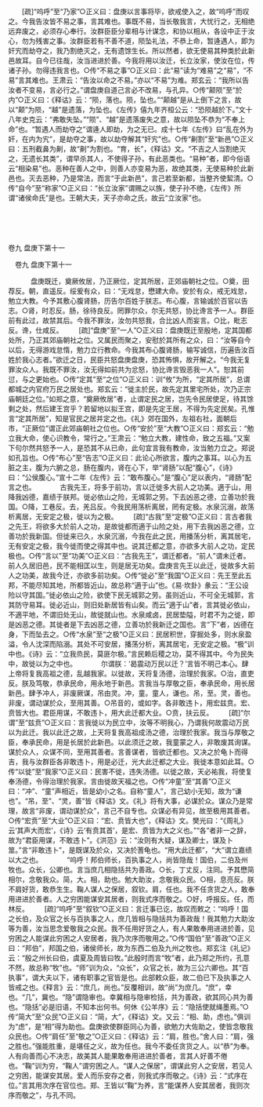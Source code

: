 <!-- { "loadSidebar": true } -->
　　[疏]“呜呼”至“乃家”○正义曰：盘庚以言事将毕，欲戒使入之，故“呜呼”而叹之。今我告汝皆不易之事，言其难也。事既不易，当长敬我言，大忧行之，无相绝远弃废之，必须存心奉行。汝群臣臣分辈相与计谋念，和协以相从，各设中正于汝心，勿为残害之事。汝群臣若有不善不道，陨坠礼法，不恭上命，暂逄遇人，即为奸宄而劫夺之，我乃割绝灭之，无有遗馀生长。所以然者，欲无使易其种类於此新邑故耳。自今已往哉，汝当进进於善。今我将用以汝迁，长立汝家，使汝在位，传诸子孙。勿得违我言也。○传“不易之事”○正义曰：此“易”读为“难易”之“易”，“不易”言其难也。王肃云：“告汝以命之不易。”亦以“不易”为难。郑玄云：“我所以告汝者不变易，言必行之。”谓盘庚自道己言必不改易，与孔异。○传“颠陨”至“於内”○正义曰：《释诂》云：“陨，落也。陨，坠也。”“颠越”是从上倒下之言，故以“颠”为陨，“越”是遗落，为坠也。《左传》僖九年齐桓公云：“恐陨越於下。”文十八年史克云：“弗敢失坠。”“陨”、“越”是遗落废失之意，故以陨坠不恭为“不奉上命”也。“暂遇人而劫夺之”谓逄人即劫，为之无已。成十七年《左传》曰“乱在外为奸，在内为宄”，是劫夺之事，故以劫夺解其“奸宄”也。○传“劓割”至“新邑”○正义曰：五刑截鼻为劓，故“劓”为割也。“育，长”，《释诂》文。“不吉之人当割绝灭之，无遗长其类”，谓早杀其人，不使得子孙，有此恶类也。“易种”者，即今俗语云“相染易”也。恶种在善人之中，则善人亦变易为恶，故绝其类，无使易种於此新邑也。灭去恶种，乃是常法，而言“于此新邑”，言己若至新都，当整齐使絜清。○传“自今”至“称家”○正义曰：“长立汝家”谓赐之以族，使子孙不绝，《左传》所谓“诸侯命氏”是也。王朝大夫，天子亦命之氏，故云“立汝家”也。 

　

　 

卷九 盘庚下第十一 

　卷九 盘庚下第十一 　 

　
　　盘庚既迁，奠厥攸居，乃正厥位，定其所居，正郊庙朝社之位。○奠，田荐反。朝，直遥反。绥爰有众，曰：“无戏怠，懋建大命。安於有众，戒无戏怠，勉立大教。今予其敷心腹肾肠，历告尔百姓于朕志。布心腹，言输诚於百官以告志。○肾，时忍反。肠，徐待良反。罔罪尔众，尔无共怒，协比谗言予一人。群臣前有此过，故禁其后。今我不罪汝，汝勿共怒我，合比凶人而妄言。○比，毗志反。谗，仕咸反。 
　　[疏]“盘庚”至“一人”○正义曰：盘庚既迁至殷地，定其国都处所，乃正其郊庙朝社之位。又属民而聚之，安慰於其所有之众，曰：“汝等自今以后，无得游戏怠惰，勉力立行教命。今我其布心腹肾肠，输写诚信，历遍告汝百姓於我心志者。”欲迁之日，民臣共怒盘庚盘庚，恐其怖惧，故开解之。“今我无复罪汝众人。我既不罪汝，汝无得如前共为忿怒，协比谗言毁恶我一人”。恕其前愆，与之更始也。○传“定其”至“之位”○正义曰：训“攸”为所，“定其所居”，总谓都城之内官府万民之居处也。郑玄云：“徙主於民，故先定其里宅所处，次乃正宗庙朝廷之位。”如郑之意，“奠厥攸居”者，止谓定民之居，岂先令民居使足，待其馀剩之处，然后建王宫乎？若留地以拟王宫，即是先定王居，不得为先定民矣。孔惟言“定其所居”，知是官民之居并定之也。《礼》郊在国外，左祖右社，面朝后市，“正厥位”谓正此郊庙朝社之位也。○传“安於”至“大教”○正义曰：郑玄云：“勉立我大命，使心识教令，常行之。”王肃云：“勉立大教，建性命，致之五福。”又案下句尔然共怒予一人，是恐其不从已命，此句宜言我有教命，汝当勉力立之。郑说如孔旨也。○传“布心”至“告志”○正义曰：此论心所欲言，腹内之事耳。以心为五脏之主，腹为六腑之总，肠在腹内，肾在心下，举“肾肠”以配“腹心”，《诗》曰：“公侯腹心。”宣十二年《左传》云：“敢布腹心。”是“腹心”足以表内，“肾肠”配言之也。
　
　　古我先王，将多于前功，言以迁徙多大前人之功美。適于山，用降我凶德，嘉绩于朕邦。徙必依山之险，无城郭之劳。下去凶恶之德，立善功於我国。○降，工巷反。去，羌吕反。今我民用荡析离居，罔有定极。水泉沉溺，故荡析离居，无安定之极，徙以为之极。 
　　[疏]“古我”至“定极”○正义曰：言古者我之先王，将欲多大於前人之功，是故徙都而適于山险之处，用下去我凶恶之德，立善功於我新国。但徙来已久，水泉沉溺，今我在此之民，用播荡分析，离其居宅，无有安定之极，我今徙而使之得其中也。说其迁都之意，亦欲多大前人之功，定民极也。○传“言以”至“功美”○正义曰：“古我先王”，谓迁都者。“前人”谓未迁者。前人久居旧邑，民不能相匡以生，则是居无功矣。盘庚言先王以此迁，徙故多大前人之功美，故我今迁，亦欲多前功矣。○传“徙必”至“我国”○正义曰：先王至此五邦，不能尽知其地，所都皆近山，故总称“適于山”也。《易·坎卦》彖云：“王公设险以守其国。”徙必依山之险，欲使下民无城郭之劳。虽则近山，不可全无城郭，言其防守易耳。徙必近山，则旧处新居皆有山矣。而云“適于山”者，言其徙必依山，不適平地，不谓旧处无山，故徙就山也。水泉咸卤，民居垫隘，时君不为之徙，即是凶恶之德。其徙者是下去凶恶之德，立善功於我新迁之国也。言“下”者，凶德在身，下而坠去之。○传“水泉”至“之极”○正义曰：民居积世，穿掘处多，则水泉盈溢，令人沈深而陷溺。其处不可安居，播荡分析，离其居宅，无安定之极。“极”训中也。《诗》云：“立我烝民，莫匪尔极。”言民赖后稷之功，莫不得其中。今为民失中，故徙以为之中也。
　
　　尔谓朕：‘曷震动万民以迁？’言皆不明己本心。肆上帝将复我高祖之德，乱越我家。以徙故，天将复汤德，治理於我家。○治，直吏反。朕及笃敬，恭承民命，用永地于新邑。言我当与厚敬之臣，奉承民命，用长居新邑。肆予冲人，非废厥谋，吊由灵。冲，童。童人，谦也。吊，至。灵，善也。非废，谓动谋於众，至用其善。○吊音的，或如字。各非敢违卜，用宏兹贲。宏、贲皆大也。君臣用谋，不敢违卜，用大此迁都大业。○贲，扶云反。 
　　[疏]“尔谓”至“兹贲”○正义曰：言我徙以为民立中，汝等不明我心，乃谓我何故震动万民以为此迁。我以此迁之故，上天将复我高祖成汤之德，治理於我家。我当与厚敬之臣，奉承民命，用是长居於此新邑。以此须迁之故，我童蒙之人，非敢废其询谋。谋於众人，众谋不同，至用其善者。言善谋者，皆欲迁都也。又决之於龟卜而得吉，我与汝群臣各非敢违卜，用是必迁，光大此迁都之大业。我徙本意如此耳。○传“以徙”至“我家”○正义曰：民害不徙，违失汤德。以徙之故，天必祐我，将使复奉汤德，令得治理於我家。言由徙故天福之也。○传“冲童”至“其善”○正义曰：“冲”、“童”声相近，皆是幼小之名。自称“童人”，言己幼小无知，故为“谦也”。“吊，至”、“灵，善”皆《释诂》文。《礼》将有大事，必谋於众。谋众乃是常理，故言“非废，谓动谋於众”，言己不自专也。众谋必有异见，故至极用其善者。○传“宏贲”至“大业”○正义曰：“宏、贲皆大也”，《释诂》文。樊光曰：“《周礼》云‘其声大而宏’，《诗》云‘有贲其首’，是宏、贲皆为大之义也。”“各”者非一之辞，故为“君臣用谋，不敢违卜”。《洪范》云：“汝则有大疑，谋及卿士，谋及卜筮。”言“非敢违卜”，是既谋及於众，又决於蓍龟也。“用大此迁都”，“大”谓立嘉绩以大之也。
　
　　“呜呼！邦伯师长，百执事之人，尚皆隐哉！国伯，二伯及州牧也。众长，公卿也。言当庶几相隐括共为善政。○长，丁丈反，注同。予其懋简相尔，念敬我众。简，大。相，助也。勉大助汝，念敬我众民。○相，息亮反。朕不肩好货，敢恭生生。鞠人谋人之保居，叙钦。肩，任也。我不任贪货之人，敢奉用进进於善者。人之穷困能谋安其居者，则我式序而敬之。○好，呼报反。任，而林反。 
　　[疏]“呜呼”至“叙钦”○正义曰：言迁事已讫，故叹而敕之：“呜呼！国之长伯，及众官之长与百执事之人，庶几皆相与隐括共为善政哉！我其勉力大助汝等为善，汝当思念爱敬我之众民。我不任用好货之人，有人果敢奉用进进於善，见穷困之人能谋此穷困之人安居者，我乃次序而敬用之。”○传“国伯”至“善政”○正义曰：“邦伯”，邦国之伯，诸侯师长，故为东西二伯及九州之牧也。郑玄注《礼记》云：“殷之州长曰伯，虞夏及周皆曰牧。”此殷时而言“牧”者，此乃郑之所约，孔意不然，故总称“牧”也。“师”训为众，“众长”，众官之长，故为三公六卿也。其“百执事”，谓大夫以下，诸有职事之官皆是也。此部敕众臣，故二伯已下及执事之人皆戒之也。《释言》云：“庶几，尚也。”反覆相训，故“尚”为庶几。“庶”，幸也。“几”，冀也。“隐”谓隐审也。幸冀相与隐审检括，共为善政，欲其同心共为善也。“隐括”必是旧语，不知本出何书。何休《公羊序》云：“隐括使就绳墨焉。”○传“简大”至“众民”○正义曰：“简，大”，《释诂》文。又云：“相、助，虑也。”俱训为“虑”，是“相”得为助也。盘庚欲使群臣同心为善，欲勉力大佐助之，使皆念敬我众民也。○传“肩任”至“敬之”○正义曰：《释诂》云：“肩，胜也。”舍人曰：“肩，强之胜也。”强能胜重，是堪任之义，故为任也。我今不委任贪货之人。以“恭”为奉。人有向善而心不决志，故美其人能果敢奉用进进於善者，言其人好善不倦也。“鞠”训为穷，“鞠人”谓穷困之人。“谋人之保居”，谓谋此穷人之安居，若见人之穷困，能谋安其居。爱人而乐安存之者，则我式序而敬之。《诗》云：“式序在位。”言其用次序在官位也。郑、王皆以“鞠”为养，言“能谋养人安其居者，我则次序而敬之”，与孔不同。
　
